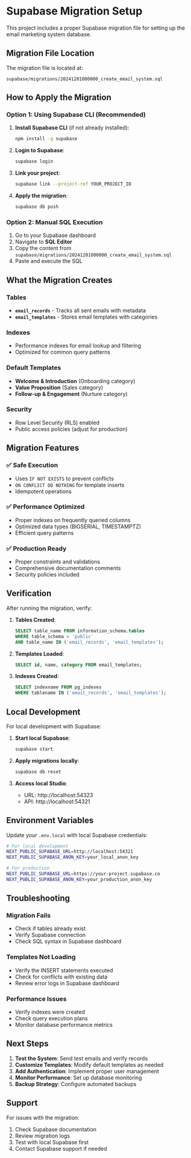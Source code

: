 # Supabase Migration Setup

This project includes a proper Supabase migration file for setting up the email marketing system database.

## Migration File Location

The migration file is located at:
```
supabase/migrations/20241201000000_create_email_system.sql
```

## How to Apply the Migration

### Option 1: Using Supabase CLI (Recommended)

1. **Install Supabase CLI** (if not already installed):
   ```bash
   npm install -g supabase
   ```

2. **Login to Supabase**:
   ```bash
   supabase login
   ```

3. **Link your project**:
   ```bash
   supabase link --project-ref YOUR_PROJECT_ID
   ```

4. **Apply the migration**:
   ```bash
   supabase db push
   ```

### Option 2: Manual SQL Execution

1. Go to your Supabase dashboard
2. Navigate to **SQL Editor**
3. Copy the content from `supabase/migrations/20241201000000_create_email_system.sql`
4. Paste and execute the SQL

## What the Migration Creates

### Tables
- **`email_records`** - Tracks all sent emails with metadata
- **`email_templates`** - Stores email templates with categories

### Indexes
- Performance indexes for email lookup and filtering
- Optimized for common query patterns

### Default Templates
- **Welcome & Introduction** (Onboarding category)
- **Value Proposition** (Sales category)  
- **Follow-up & Engagement** (Nurture category)

### Security
- Row Level Security (RLS) enabled
- Public access policies (adjust for production)

## Migration Features

### ✅ Safe Execution
- Uses `IF NOT EXISTS` to prevent conflicts
- `ON CONFLICT DO NOTHING` for template inserts
- Idempotent operations

### ✅ Performance Optimized
- Proper indexes on frequently queried columns
- Optimized data types (BIGSERIAL, TIMESTAMPTZ)
- Efficient query patterns

### ✅ Production Ready
- Proper constraints and validations
- Comprehensive documentation comments
- Security policies included

## Verification

After running the migration, verify:

1. **Tables Created**:
   ```sql
   SELECT table_name FROM information_schema.tables 
   WHERE table_schema = 'public' 
   AND table_name IN ('email_records', 'email_templates');
   ```

2. **Templates Loaded**:
   ```sql
   SELECT id, name, category FROM email_templates;
   ```

3. **Indexes Created**:
   ```sql
   SELECT indexname FROM pg_indexes 
   WHERE tablename IN ('email_records', 'email_templates');
   ```

## Local Development

For local development with Supabase:

1. **Start local Supabase**:
   ```bash
   supabase start
   ```

2. **Apply migrations locally**:
   ```bash
   supabase db reset
   ```

3. **Access local Studio**:
   - URL: http://localhost:54323
   - API: http://localhost:54321

## Environment Variables

Update your `.env.local` with local Supabase credentials:

```bash
# For local development
NEXT_PUBLIC_SUPABASE_URL=http://localhost:54321
NEXT_PUBLIC_SUPABASE_ANON_KEY=your_local_anon_key

# For production
NEXT_PUBLIC_SUPABASE_URL=https://your-project.supabase.co
NEXT_PUBLIC_SUPABASE_ANON_KEY=your_production_anon_key
```

## Troubleshooting

### Migration Fails
- Check if tables already exist
- Verify Supabase connection
- Check SQL syntax in Supabase dashboard

### Templates Not Loading
- Verify the INSERT statements executed
- Check for conflicts with existing data
- Review error logs in Supabase dashboard

### Performance Issues
- Verify indexes were created
- Check query execution plans
- Monitor database performance metrics

## Next Steps

1. **Test the System**: Send test emails and verify records
2. **Customize Templates**: Modify default templates as needed
3. **Add Authentication**: Implement proper user management
4. **Monitor Performance**: Set up database monitoring
5. **Backup Strategy**: Configure automated backups

## Support

For issues with the migration:
1. Check Supabase documentation
2. Review migration logs
3. Test with local Supabase first
4. Contact Supabase support if needed
